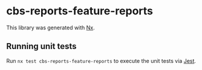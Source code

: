 # cbs-reports-feature-reports

This library was generated with [Nx](https://nx.dev).

## Running unit tests

Run `nx test cbs-reports-feature-reports` to execute the unit tests via [Jest](https://jestjs.io).
